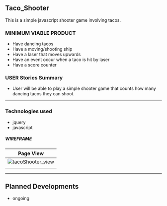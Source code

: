 ## Taco_Shooter

This is a simple javascript shooter game involving tacos.

### MINIMUM VIABLE PRODUCT
- Have dancing tacos
- Have a moving/shooting ship
- Have a laser that moves upwards
- Have an event occur when a taco is hit by laser
- Have a score counter

### USER Stories Summary

- User will be able to play a simple shooter game that counts how many dancing tacos
  they can shoot.

----
### Technologies used

* jquery
* javascript

##### WIREFRAME
| Page View                                       |
|-------------------------------------------------|
| ![tacoShooter_view](http://gph.to/1NKwKnH)      |
|                                                 |

----

## Planned Developments
- ongoing
